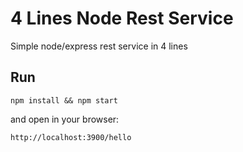 # 4 Lines Node Rest Service

Simple node/express rest service in 4 lines

## Run

`npm install && npm start`

and open in your browser:

`http://localhost:3900/hello`



